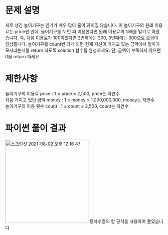 # 문제 설명
새로 생긴 놀이기구는 인기가 매우 많아 줄이 끊이질 않습니다. 이 놀이기구의 원래 이용료는 price원 인데, 놀이기구를 N 번 째 이용한다면 원래 이용료의 N배를 받기로 하였습니다. 즉, 처음 이용료가 100이었다면 2번째에는 200, 3번째에는 300으로 요금이 인상됩니다.
놀이기구를 count번 타게 되면 현재 자신이 가지고 있는 금액에서 얼마가 모자라는지를 return 하도록 solution 함수를 완성하세요.
단, 금액이 부족하지 않으면 0을 return 하세요.

# 제한사항
놀이기구의 이용료 price : 1 ≤ price ≤ 2,500, price는 자연수<br/>
처음 가지고 있던 금액 money : 1 ≤ money ≤ 1,000,000,000, money는 자연수<br/>
놀이기구의 이용 횟수 count : 1 ≤ count ≤ 2,500, count는 자연수<br/>

# 파이썬 풀이 결과
<img width="265" alt="스크린샷 2021-08-02 오후 12 16 47" src="https://user-images.githubusercontent.com/42399580/127799904-cef1825c-e9dd-4c73-8a1b-3168671fd22a.png">
등차수열의 합 공식을 사용하여 풀었습니다

